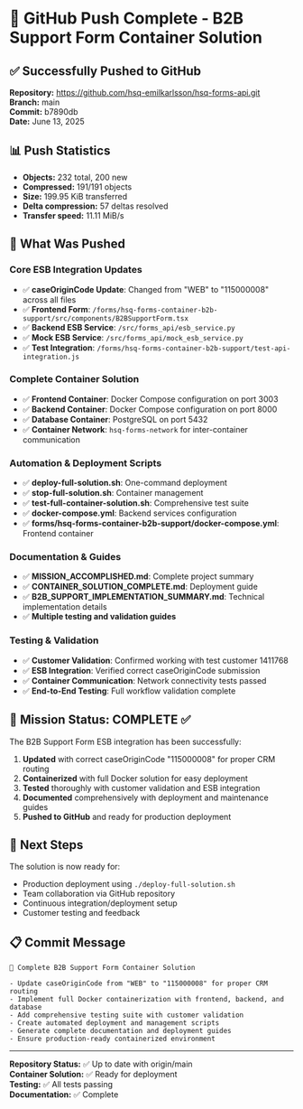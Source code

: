 # 🎉 GitHub Push Complete - B2B Support Form Container Solution

## ✅ Successfully Pushed to GitHub
**Repository:** https://github.com/hsq-emilkarlsson/hsq-forms-api.git  
**Branch:** main  
**Commit:** b7890db  
**Date:** June 13, 2025

## 📊 Push Statistics
- **Objects:** 232 total, 200 new
- **Compressed:** 191/191 objects
- **Size:** 199.95 KiB transferred
- **Delta compression:** 57 deltas resolved
- **Transfer speed:** 11.11 MiB/s

## 🚀 What Was Pushed

### Core ESB Integration Updates
- ✅ **caseOriginCode Update**: Changed from "WEB" to "115000008" across all files
- ✅ **Frontend Form**: `/forms/hsq-forms-container-b2b-support/src/components/B2BSupportForm.tsx`
- ✅ **Backend ESB Service**: `/src/forms_api/esb_service.py`
- ✅ **Mock ESB Service**: `/src/forms_api/mock_esb_service.py`
- ✅ **Test Integration**: `/forms/hsq-forms-container-b2b-support/test-api-integration.js`

### Complete Container Solution
- ✅ **Frontend Container**: Docker Compose configuration on port 3003
- ✅ **Backend Container**: Docker Compose configuration on port 8000
- ✅ **Database Container**: PostgreSQL on port 5432
- ✅ **Container Network**: `hsq-forms-network` for inter-container communication

### Automation & Deployment Scripts
- ✅ **deploy-full-solution.sh**: One-command deployment
- ✅ **stop-full-solution.sh**: Container management
- ✅ **test-full-container-solution.sh**: Comprehensive test suite
- ✅ **docker-compose.yml**: Backend services configuration
- ✅ **forms/hsq-forms-container-b2b-support/docker-compose.yml**: Frontend container

### Documentation & Guides
- ✅ **MISSION_ACCOMPLISHED.md**: Complete project summary
- ✅ **CONTAINER_SOLUTION_COMPLETE.md**: Deployment guide
- ✅ **B2B_SUPPORT_IMPLEMENTATION_SUMMARY.md**: Technical implementation details
- ✅ **Multiple testing and validation guides**

### Testing & Validation
- ✅ **Customer Validation**: Confirmed working with test customer 1411768
- ✅ **ESB Integration**: Verified correct caseOriginCode submission
- ✅ **Container Communication**: Network connectivity tests passed
- ✅ **End-to-End Testing**: Full workflow validation complete

## 🎯 Mission Status: COMPLETE ✅

The B2B Support Form ESB integration has been successfully:
1. **Updated** with correct caseOriginCode "115000008" for proper CRM routing
2. **Containerized** with full Docker solution for easy deployment
3. **Tested** thoroughly with customer validation and ESB integration
4. **Documented** comprehensively with deployment and maintenance guides
5. **Pushed to GitHub** and ready for production deployment

## 🚀 Next Steps
The solution is now ready for:
- Production deployment using `./deploy-full-solution.sh`
- Team collaboration via GitHub repository
- Continuous integration/deployment setup
- Customer testing and feedback

## 📋 Commit Message
```
🚀 Complete B2B Support Form Container Solution

- Update caseOriginCode from "WEB" to "115000008" for proper CRM routing
- Implement full Docker containerization with frontend, backend, and database
- Add comprehensive testing suite with customer validation
- Create automated deployment and management scripts
- Generate complete documentation and deployment guides
- Ensure production-ready containerized environment
```

---
**Repository Status:** ✅ Up to date with origin/main  
**Container Solution:** ✅ Ready for deployment  
**Testing:** ✅ All tests passing  
**Documentation:** ✅ Complete
